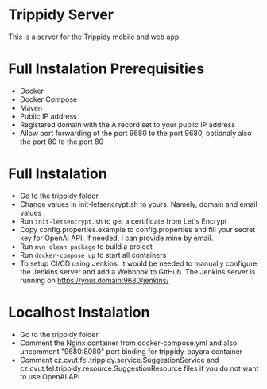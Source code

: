 # Trippidy Server
This is a server for the Trippidy mobile and web app.

# Full Instalation Prerequisities
- Docker
- Docker Compose
- Maven
- Public IP address
- Registered domain with the A record set to your public IP address
- Allow port forwarding of the port 9680 to the port 9680, optionaly also the port 80 to the port 80

# Full Instalation
- Go to the trippidy folder
- Change values in init-letsencrypt.sh to yours. Namely, domain and email values
- Run `init-letsencrypt.sh` to get a certificate from Let's Encrypt
- Copy config.properties.example to config.properties and fill your secret key for OpenAI API. If needed, I can provide mine by email.
- Run `mvn clean package` to build a project
- Run `docker-compose up` to start all containers
- To setup CI/CD using Jenkins, it would be needed to manually configure the Jenkins server and add a Webhook to GitHub. The Jenkins server is running on https://your.domain:9680/jenkins/

# Localhost Instalation
- Go to the trippidy folder
- Comment the Nginx container from docker-compose.yml and also uncomment "9680:8080" port binding for trippidy-payara container
- Comment cz.cvut.fel.trippidy.service.SuggestionService and cz.cvut.fel.trippidy.resource.SuggestionResource files if you do not want to use OpenAI API
